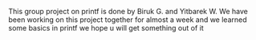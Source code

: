 This group project on printf is done by Biruk G. and Yitbarek W.
We have been working on this project together for almost a week and we learned some basics in printf we hope u will get something out of it 
